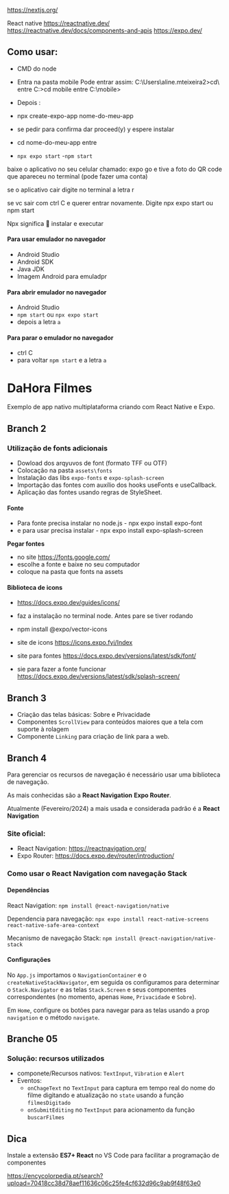 https://nextjs.org/

React native
https://reactnative.dev/
https://reactnative.dev/docs/components-and-apis
https://expo.dev/

## Como usar:

- CMD do node
- Entra na pasta mobile
  Pode entrar assim:
  C:\Users\aline.mteixeira2>cd\ entre
  C:\>cd mobile entre
  C:\mobile>

- Depois :
- npx create-expo-app nome-do-meu-app
- se pedir para confirma dar proceed(y) y
  espere instalar

- cd nome-do-meu-app entre
- `npx expo start` -`npm start`

baixe o aplicativo no seu celular chamado: expo go e tive a foto do QR code que apareceu no terminal (pode fazer uma conta)

se o aplicativo cair digite no terminal a letra r

se vc sair com ctrl C e querer entrar novamente. Digite npx expo start ou npm start

Npx significa  instalar e executar

#### Para usar emulador no navegador

- Android Studio
- Android SDK
- Java JDK
- Imagem Android para emuladpr

#### Para abrir emulador no navegador

- Android Studio
- `npm start` ou `npx expo start`
- depois a letra `a`

#### Para parar o emulador no navegador

- ctrl C
- para voltar `npm start` e a letra `a`

# DaHora Filmes

Exemplo de app nativo multiplataforma criando com React Native e Expo.

## Branch 2

### Utilização de fonts adicionais

- Dowload dos arqyuvos de font (formato TFF ou OTF)
- Colocação na pasta `assets\fonts`
- Instalação das libs `expo-fonts` e `expo-splash-screen`
- Importação das fontes com auxílio dos hooks useFonts e useCallback.
- Aplicação das fontes usando regras de StyleSheet.

#### Fonte

- Para fonte precisa instalar no node.js - npx expo install expo-font
- e para usar precisa instalar - npx expo install expo-splash-screen

**Pegar fontes**

- no site https://fonts.google.com/
- escolhe a fonte e baixe no seu computador
- coloque na pasta que fonts na assets

#### Biblioteca de icons

- https://docs.expo.dev/guides/icons/
- faz a instalação no terminal node. Antes pare se tiver rodando
- npm install @expo/vector-icons

- site de icons https://icons.expo.fyi/Index

- site para fontes https://docs.expo.dev/versions/latest/sdk/font/
- sie para fazer a fonte funcionar https://docs.expo.dev/versions/latest/sdk/splash-screen/

## Branch 3

- Criação das telas básicas: Sobre e Privacidade
- Componentes `ScrollView` para conteúdos maiores que a tela com suporte à rolagem
- Componente `Linking` para criação de link para a web.

## Branch 4

Para gerenciar os recursos de navegação é necessário usar uma biblioteca de navegação.

As mais conhecidas são a **React Navigation** **Expo Router**.

Atualmente (Fevereiro/2024) a mais usada e considerada padrão é a **React Navigation**

### Site oficial:

- React Navigation: https://reactnavigation.org/
- Expo Router: https://docs.expo.dev/router/introduction/

### Como usar o React Navigation com navegação Stack

#### Dependências

React Navigation: `npm install @react-navigation/native`

Dependencia para navegação:
`npx expo install react-native-screens react-native-safe-area-context`

Mecanismo de navegação Stack: `npm install @react-navigation/native-stack`

#### Configurações

No `App.js` importamos o `NavigationContainer` e o `createNativeStackNavigator`, em seguida os configuramos para determinar o `Stack.Navigator` e as telas `Stack.Screen` e seus componentes correspondentes (no momento, apenas `Home`, `Privacidade` e `Sobre`).

Em `Home`, configure os botões para navegar para as telas usando a prop `navigation` e o método `navigate`.

## Branche 05

### Solução: recursos utilizados

- componete/Recursos nativos: `TextInput`, `Vibration` e `Alert`
- Eventos:
  - `onChageText` no `TextInput` para captura em tempo real do nome do filme digitando e atualização no `state` usando a função `filmesDigitado`
  - `onSubmitEditing` no `TextInput` para acionamento da função `buscarFilmes`

## Dica

Instale a extensão **ES7+ React** no VS Code para facilitar a programação de componentes

https://encycolorpedia.pt/search?upload=70418cc38d78aef11636c06c25fe4cf632d96c9ab9f48f63e0
